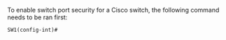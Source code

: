 To enable switch port security for a Cisco switch, the following command needs to be ran first:
```
SW1(config-int)#
```